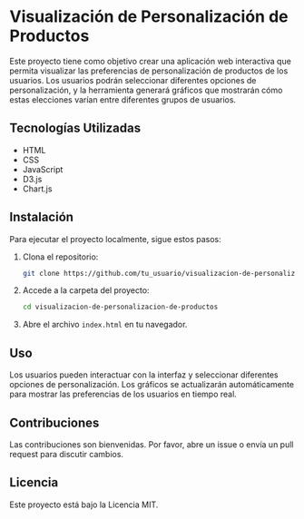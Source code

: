 # Visualización de Personalización de Productos

Este proyecto tiene como objetivo crear una aplicación web interactiva que permita visualizar las preferencias de personalización de productos de los usuarios. Los usuarios podrán seleccionar diferentes opciones de personalización, y la herramienta generará gráficos que mostrarán cómo estas elecciones varían entre diferentes grupos de usuarios.

## Tecnologías Utilizadas
- HTML
- CSS
- JavaScript
- D3.js
- Chart.js

## Instalación
Para ejecutar el proyecto localmente, sigue estos pasos:
1. Clona el repositorio:
   ```bash
   git clone https://github.com/tu_usuario/visualizacion-de-personalizacion-de-productos.git
   ```
2. Accede a la carpeta del proyecto:
   ```bash
   cd visualizacion-de-personalizacion-de-productos
   ```
3. Abre el archivo `index.html` en tu navegador.

## Uso
Los usuarios pueden interactuar con la interfaz y seleccionar diferentes opciones de personalización. Los gráficos se actualizarán automáticamente para mostrar las preferencias de los usuarios en tiempo real.

## Contribuciones
Las contribuciones son bienvenidas. Por favor, abre un issue o envía un pull request para discutir cambios.

## Licencia
Este proyecto está bajo la Licencia MIT.
